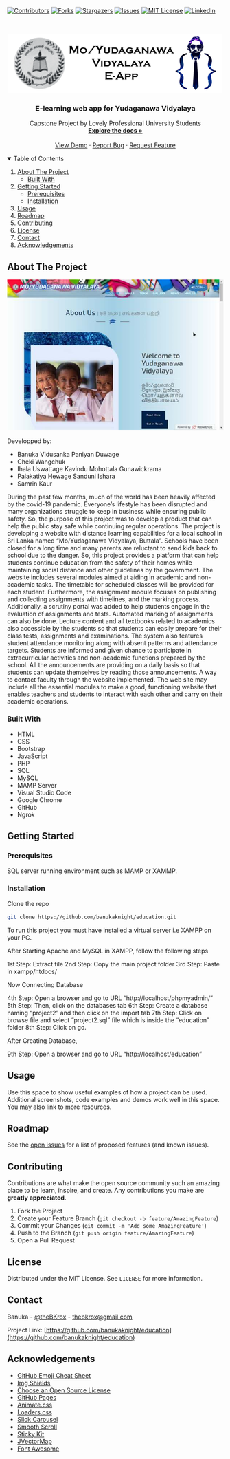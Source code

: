 <!--
*** https://www.markdownguide.org/basic-syntax/#reference-style-links
-->
[![Contributors][contributors-shield]][contributors-url]
[![Forks][forks-shield]][forks-url]
[![Stargazers][stars-shield]][stars-url]
[![Issues][issues-shield]][issues-url]
[![MIT License][license-shield]][license-url]
[![LinkedIn][linkedin-shield]][linkedin-url]


<!-- PROJECT LOGO -->
<br />
<p align="center">
  <a href="https://yudaganawa.000webhostapp.com">
    <img src="images/readme/2in1.png" alt="Logo" width="500" height="138">
  </a>

  <h3 align="center">E-learning web app for Yudaganawa Vidyalaya</h3>

  <p align="center">
    Capstone Project by Lovely Professional University Students
    <br />
    <a href="https://github.com/banukaknight/education"><strong>Explore the docs »</strong></a>
    <br />
    <br />
    <a href="https://github.com/banukaknight/education">View Demo</a>
    ·
    <a href="https://github.com/banukaknight/education/issues">Report Bug</a>
    ·
    <a href="https://github.com/banukaknight/education/issues">Request Feature</a>
  </p>
</p>



<!-- TABLE OF CONTENTS -->
<details open="open">
  <summary>Table of Contents</summary>
  <ol>
    <li>
      <a href="#about-the-project">About The Project</a>
      <ul>
        <li><a href="#built-with">Built With</a></li>
      </ul>
    </li>
    <li>
      <a href="#getting-started">Getting Started</a>
      <ul>
        <li><a href="#prerequisites">Prerequisites</a></li>
        <li><a href="#installation">Installation</a></li>
      </ul>
    </li>
    <li><a href="#usage">Usage</a></li>
    <li><a href="#roadmap">Roadmap</a></li>
    <li><a href="#contributing">Contributing</a></li>
    <li><a href="#license">License</a></li>
    <li><a href="#contact">Contact</a></li>
    <li><a href="#acknowledgements">Acknowledgements</a></li>
  </ol>
</details>



<!-- ABOUT THE PROJECT -->
## About The Project

[![Product Name Screen Shot][product-screenshot]](https://yudaganawa.000webhostapp.com)

Developped by:
* Banuka Vidusanka Paniyan Duwage
* Cheki Wangchuk
* Ihala Uswattage Kavindu Mohottala Gunawickrama
* Palakatiya Hewage Sanduni Ishara
* Samrin Kaur

During the past few months, much of the world has been heavily affected by the covid-19 pandemic. Everyone’s lifestyle has been disrupted and many organizations struggle to keep in business while ensuring public safety. So, the purpose of this project was to develop a product that can help the public stay safe while continuing regular operations.
The project is developing a website with distance learning capabilities for a local school in Sri Lanka named “Mo/Yudaganawa Vidyalaya, Buttala”. Schools have been closed for a long time and many parents are reluctant to send kids back to school due to the danger. So, this project provides a platform that can help students continue education from the safety of their homes while maintaining social distance and other guidelines by the government.
The website includes several modules aimed at aiding in academic and non-academic tasks. The timetable for scheduled classes will be provided for each student. Furthermore, the assignment module focuses on publishing and collecting assignments with timelines, and the marking process.
Additionally, a scrutiny portal was added to help students engage in the evaluation of assignments and tests. Automated marking of assignments can also be done.
Lecture content and all textbooks related to academics also accessible by the students so that students can easily prepare for their class tests, assignments and examinations. The system also features student attendance monitoring along with absent patterns and attendance targets.
Students are informed and given chance to participate in extracurricular activities and non-academic functions prepared by the school. All the announcements are providing on a daily basis so that students can update themselves by reading those announcements. A way to contact faculty through the website implemented.
The web site may include all the essential modules to make a good, functioning website that enables teachers and students to interact with each other and carry on their academic operations.

### Built With

* HTML
* CSS
* Bootstrap
* JavaScript
* PHP
* SQL
* MySQL
* MAMP Server
* Visual Studio Code
* Google Chrome
* GitHub
* Ngrok



<!-- GETTING STARTED -->
## Getting Started

### Prerequisites
SQL server running environment such as MAMP or XAMMP.


### Installation

Clone the repo
   ```sh
   git clone https://github.com/banukaknight/education.git
   ```
   
To run this project you must have installed a virtual server i.e XAMPP on your PC. 

After Starting Apache and MySQL in XAMPP, follow the following steps

1st Step: Extract file
2nd Step: Copy the main project folder
3rd Step: Paste in xampp/htdocs/

Now Connecting Database

4th Step: Open a browser and go to URL “http://localhost/phpmyadmin/”
5th Step: Then, click on the databases tab
6th Step: Create a database naming “project2” and then click on the import tab
7th Step: Click on browse file and select “project2.sql” file which is inside the “education” folder
8th Step: Click on go.

After Creating Database,

9th Step: Open a browser and go to URL “http://localhost/education”



<!-- USAGE EXAMPLES -->
## Usage

Use this space to show useful examples of how a project can be used. Additional screenshots, code examples and demos work well in this space. You may also link to more resources.



<!-- ROADMAP -->
## Roadmap

See the [open issues](https://github.com/banukaknight/education/issues) for a list of proposed features (and known issues).



<!-- CONTRIBUTING -->
## Contributing

Contributions are what make the open source community such an amazing place to be learn, inspire, and create. Any contributions you make are **greatly appreciated**.

1. Fork the Project
2. Create your Feature Branch (`git checkout -b feature/AmazingFeature`)
3. Commit your Changes (`git commit -m 'Add some AmazingFeature'`)
4. Push to the Branch (`git push origin feature/AmazingFeature`)
5. Open a Pull Request



<!-- LICENSE -->
## License

Distributed under the MIT License. See `LICENSE` for more information.



<!-- CONTACT -->
## Contact

Banuka - [@theBKrox](https://twitter.com/theBKrox) - thebkrox@gmail.com

Project Link: [https://github.com/banukaknight/education](https://github.com/banukaknight/education)



<!-- ACKNOWLEDGEMENTS -->
## Acknowledgements
* [GitHub Emoji Cheat Sheet](https://www.webpagefx.com/tools/emoji-cheat-sheet)
* [Img Shields](https://shields.io)
* [Choose an Open Source License](https://choosealicense.com)
* [GitHub Pages](https://pages.github.com)
* [Animate.css](https://daneden.github.io/animate.css)
* [Loaders.css](https://connoratherton.com/loaders)
* [Slick Carousel](https://kenwheeler.github.io/slick)
* [Smooth Scroll](https://github.com/cferdinandi/smooth-scroll)
* [Sticky Kit](http://leafo.net/sticky-kit)
* [JVectorMap](http://jvectormap.com)
* [Font Awesome](https://fontawesome.com)





<!-- MARKDOWN LINKS & IMAGES -->
<!-- https://www.markdownguide.org/basic-syntax/#reference-style-links -->
[contributors-shield]: https://img.shields.io/github/contributors/banukaknight/education.svg?style=for-the-badge
[contributors-url]: https://github.com/banukaknight/education/graphs/contributors
[forks-shield]: https://img.shields.io/github/forks/banukaknight/education.svg?style=for-the-badge
[forks-url]: https://github.com/banukaknight/education/network/members
[stars-shield]: https://img.shields.io/github/stars/banukaknight/education.svg?style=for-the-badge
[stars-url]: https://github.com/banukaknight/education/stargazers
[issues-shield]: https://img.shields.io/github/issues/banukaknight/education.svg?style=for-the-badge
[issues-url]: https://github.com/banukaknight/education/issues
[license-shield]: https://img.shields.io/github/license/banukaknight/education.svg?style=for-the-badge
[license-url]: https://github.com/banukaknight/education/blob/master/LICENSE.txt
[linkedin-shield]: https://img.shields.io/badge/-LinkedIn-black.svg?style=for-the-badge&logo=linkedin&colorB=555
[linkedin-url]: https://www.linkedin.com/in/banuka
[product-screenshot]: images/readme/scr.jpg
